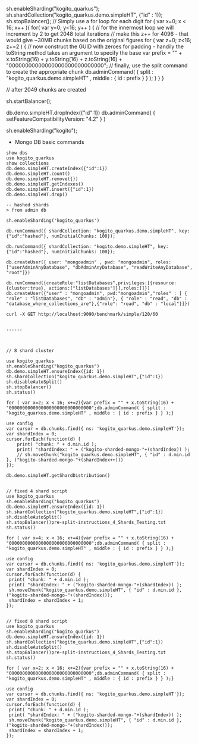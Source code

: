 sh.enableSharding("kogito_quarkus");
sh.shardCollection("kogito_quarkus.demo.simpleHT", {"id" : 1});
sh.stopBalancer();
// Simply use a for loop for each digit
for ( var x=0; x < 16; x++ ){
  for( var y=0; y<16; y++ ) {
  // for the innermost loop we will increment by 2 to get 2048 total iterations
  // make this z++ for 4096 - that would give ~30MB chunks based on the original figures
    for ( var z=0; z<16; z+=2 ) {
    // now construct the GUID with zeroes for padding - handily the toString method takes an argument to specify the base
        var prefix = "" + x.toString(16) + y.toString(16) + z.toString(16) + "00000000000000000000000000000";
        // finally, use the split command to create the appropriate chunk
        db.adminCommand( { split : "kogito_quarkus.demo.simpleHT" , middle : { id : prefix } } );
    }
  }
}

// after 2049 chunks are created

sh.startBalancer();

db.demo.simpleHT.dropIndex({"id":1})
db.adminCommand( { setFeatureCompatibilityVersion: "4.2" } )

sh.enableSharding("kogito");
- Mongo DB  basic commands
```
show dbs
use kogito_quarkus
show collections
db.demo.simpleHT.createIndex({"id":1})
db.demo.simpleHT.count()
db.demo.simpleHT.remove({})
db.demo.simpleHT.getIndexes()
db.demo.simpleHT.insert({"id":1})
db.demo.simpleHT.drop()

-- hashed shards
> from admin db

sh.enableSharding('kogito_quarkus')

db.runCommand({ shardCollection: "kogito_quarkus.demo.simpleHT", key: {"id":"hashed"}, numInitialChunks: 100});

db.runCommand({ shardCollection: "kogito.demo.simpleHT", key: {"id":"hashed"}, numInitialChunks: 100});

db.createUser({ user: "mongoadmin" , pwd: "mongoadmin", roles: ["userAdminAnyDatabase", "dbAdminAnyDatabase", "readWriteAnyDatabase", "root"]})

db.runCommand({createRole:"listDatabases",privileges:[{resource:{cluster:true}, actions:["listDatabases"]}],roles:[]})
db.createUser({"user" : "mongoadmin", pwd:"mongoadmin","roles" : [ { "role" : "listDatabases", "db" : "admin"}, { "role" : "read", "db" : "database_where_collections_are"},{"role": "read", "db" : "local"}]})

curl -X GET http://localhost:9090/benchmark/simple/120/60


------



// 8 shard cluster

use kogito_quarkus
sh.enableSharding("kogito_quarkus")
db.demo.simpleHT.ensureIndex({id: 1})
sh.shardCollection("kogito_quarkus.demo.simpleHT",{"id":1})
sh.disableAutoSplit()
sh.stopBalancer()
sh.status()

for ( var x=2; x < 16; x+=2){var prefix = "" + x.toString(16) + "0000000000000000000000000000000";db.adminCommand( { split : "kogito_quarkus.demo.simpleHT" , middle : { id : prefix } } );}

use config
var cursor = db.chunks.find({ ns: 'kogito_quarkus.demo.simpleHT'});
var shardIndex = 0;
cursor.forEach(function(d) { 
    print( "chunk: " + d.min.id ); 
    print( "shardIndex: " + ("kogito-sharded-mongo-"+(shardIndex)) ); 
    // sh.moveChunk("kogito_quarkus.demo.simpleHT", { "id" : d.min.id }, ("kogito-sharded-mongo-"+(shardIndex++)))
});

db.demo.simpleHT.getShardDistribution()


// fixed 4 shard script
use kogito_quarkus
sh.enableSharding("kogito_quarkus")
db.demo.simpleHT.ensureIndex({id: 1})
sh.shardCollection("kogito_quarkus.demo.simpleHT",{"id":1})
sh.disableAutoSplit()
sh.stopBalancer()pre-split-instructions_4_Shards_Testing.txt
sh.status()

for ( var x=4; x < 16; x+=4){var prefix = "" + x.toString(16) + "0000000000000000000000000000000";db.adminCommand( { split : "kogito_quarkus.demo.simpleHT" , middle : { id : prefix } } );}

use config
var cursor = db.chunks.find({ ns: 'kogito_quarkus.demo.simpleHT'});
var shardIndex = 0;
cursor.forEach(function(d) {
 print( "chunk: " + d.min.id );
 print( "shardIndex: " + ("kogito-sharded-mongo-"+(shardIndex)) );
 sh.moveChunk("kogito_quarkus.demo.simpleHT", { "id" : d.min.id }, ("kogito-sharded-mongo-"+(shardIndex)));
 shardIndex = shardIndex + 1;
});


// fixed 8 shard script
use kogito_quarkus
sh.enableSharding("kogito_quarkus")
db.demo.simpleHT.ensureIndex({id: 1})
sh.shardCollection("kogito_quarkus.demo.simpleHT",{"id":1})
sh.disableAutoSplit()
sh.stopBalancer()pre-split-instructions_4_Shards_Testing.txt
sh.status()

for ( var x=2; x < 16; x+=2){var prefix = "" + x.toString(16) + "0000000000000000000000000000000";db.adminCommand( { split : "kogito_quarkus.demo.simpleHT" , middle : { id : prefix } } );}

use config
var cursor = db.chunks.find({ ns: 'kogito_quarkus.demo.simpleHT'});
var shardIndex = 0;
cursor.forEach(function(d) {
 print( "chunk: " + d.min.id );
 print( "shardIndex: " + ("kogito-sharded-mongo-"+(shardIndex)) );
 sh.moveChunk("kogito_quarkus.demo.simpleHT", { "id" : d.min.id }, ("kogito-sharded-mongo-"+(shardIndex)));
 shardIndex = shardIndex + 1;
});